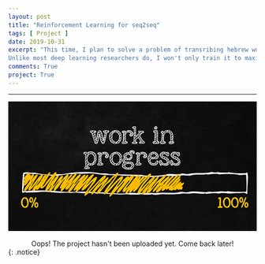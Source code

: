 ```yaml
---
layout: post
title: "Reinforcement Learning for seq2seq"
tags: [ Project ]
date: 2019-10-31
excerpt: "This time, I plan to solve a problem of transribing hebrew words in english, also known as g2p (grapheme2phoneme) word (sequence of letters in source language) -> translation (sequence of letters in target language).
Unlike most deep learning researchers do, I won't only train it to maximize likelihood of correct translation, but also employ reinforcement learning to actually teach it to translate with as few errors as possible."
comments: True
project: True
---
```


---

![png](/assets/img/wip.jpg)
<center> Oops! The project hasn't been uploaded yet. Come back later! </center>
{: .notice}
